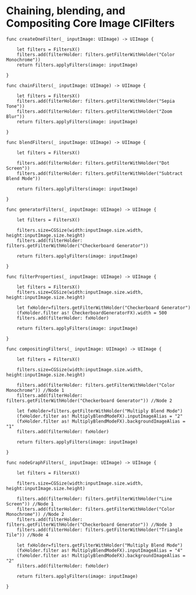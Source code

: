 # Chaining, blending, and Compositing Core Image CIFilters

    func createOneFilter(_ inputImage: UIImage) -> UIImage {
        
        let filters = FiltersX()
        filters.add(filterHolder: filters.getFilterWithHolder("Color Monochrome"))
        return filters.applyFilters(image: inputImage)
        
    }
    
    func chainFilters(_ inputImage: UIImage) -> UIImage {
        
        let filters = FiltersX()
        filters.add(filterHolder: filters.getFilterWithHolder("Sepia Tone"))
        filters.add(filterHolder: filters.getFilterWithHolder("Zoom Blur"))
        return filters.applyFilters(image: inputImage)
        
    }
    
    func blendFilters(_ inputImage: UIImage) -> UIImage {
        
        let filters = FiltersX()
        
        filters.add(filterHolder: filters.getFilterWithHolder("Dot Screen"))
        filters.add(filterHolder: filters.getFilterWithHolder("Subtract Blend Mode"))

        return filters.applyFilters(image: inputImage)
        
    }
    
    func generatorFilters(_ inputImage: UIImage) -> UIImage {
        
        let filters = FiltersX()
        
        filters.size=CGSize(width:inputImage.size.width, height:inputImage.size.height)
        filters.add(filterHolder: filters.getFilterWithHolder("Checkerboard Generator"))
        
        return filters.applyFilters(image: inputImage)
        
    }
    
    func filterProperties(_ inputImage: UIImage) -> UIImage {
        
        let filters = FiltersX()
        filters.size=CGSize(width:inputImage.size.width, height:inputImage.size.height)
        
        let fxHolder=filters.getFilterWithHolder("Checkerboard Generator")
        (fxHolder.filter as! CheckerboardGeneratorFX).width = 500
        filters.add(filterHolder: fxHolder)
        
        return filters.applyFilters(image: inputImage)
        
    }
    
    func compositingFilters(_ inputImage: UIImage) -> UIImage {
        
        let filters = FiltersX()
        
        filters.size=CGSize(width:inputImage.size.width, height:inputImage.size.height)
        
        filters.add(filterHolder: filters.getFilterWithHolder("Color Monochrome")) //Node 1
        filters.add(filterHolder: filters.getFilterWithHolder("Checkerboard Generator")) //Node 2
        
        let fxHolder=filters.getFilterWithHolder("Multiply Blend Mode")
        (fxHolder.filter as! MultiplyBlendModeFX).inputImageAlias = "2"
        (fxHolder.filter as! MultiplyBlendModeFX).backgroundImageAlias = "1"
        filters.add(filterHolder: fxHolder)
        
        return filters.applyFilters(image: inputImage)
        
    }
    
    func nodeGraphFilters(_ inputImage: UIImage) -> UIImage {
        
        let filters = FiltersX()
        
        filters.size=CGSize(width:inputImage.size.width, height:inputImage.size.height)
        
        filters.add(filterHolder: filters.getFilterWithHolder("Line Screen")) //Node 1
        filters.add(filterHolder: filters.getFilterWithHolder("Color Monochrome")) //Node 2
        filters.add(filterHolder: filters.getFilterWithHolder("Checkerboard Generator")) //Node 3
        filters.add(filterHolder: filters.getFilterWithHolder("Triangle Tile")) //Node 4

        let fxHolder=filters.getFilterWithHolder("Multiply Blend Mode")
        (fxHolder.filter as! MultiplyBlendModeFX).inputImageAlias = "4"
        (fxHolder.filter as! MultiplyBlendModeFX).backgroundImageAlias = "2"
        filters.add(filterHolder: fxHolder)

        return filters.applyFilters(image: inputImage)
        
    }
